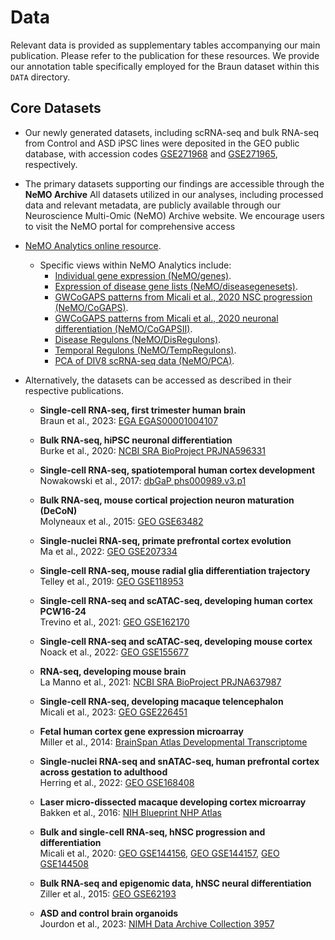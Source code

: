 # Data

Relevant data is provided as supplementary tables accompanying our main publication. Please refer to the publication for these resources.
We provide our annotation table specifically employed for the Braun dataset within this `DATA` directory.

## Core Datasets

- Our newly generated datasets, including scRNA-seq and bulk RNA-seq from Control and ASD iPSC lines were deposited in the GEO public database, with accession codes [GSE271968](https://www.ncbi.nlm.nih.gov/geo/query/acc.cgi?acc=GSE271968) and [GSE271965](https://www.ncbi.nlm.nih.gov/geo/query/acc.cgi?acc=GSE271965), respectively.

- The primary datasets supporting our findings are accessible through the **NeMO Archive**
  All datasets utilized in our analyses, including processed data and relevant metadata, are publicly available through our Neuroscience Multi-Omic (NeMO) Archive website. We encourage users to visit the NeMO portal for comprehensive access

- [NeMO Analytics online resource](https://nemoanalytics.org/).
  - Specific views within NeMO Analytics include:
    - [Individual gene expression (NeMO/genes)](https://nemoanalytics.org/p?l=Blanco2024&g=FOXG1).
    - [Expression of disease gene lists (NeMO/diseasegenesets)](https://nemoanalytics.org/p?p=p&l=Blanco2024&c=Blanco2024_CtxDiseaseGeneLists&algo=pca).
    - [GWCoGAPS patterns from Micali et al., 2020 NSC progression (NeMO/CoGAPS)](https://nemoanalytics.org/p?p=p&l=Blanco2024&c=Micali2020_HsNSCpassageFGF2.nmfP24&algo=nmf).
    - [GWCoGAPS patterns from Micali et al., 2020 neuronal differentiation (NeMO/CoGAPSII)](https://nemoanalytics.org/p?p=p&l=Blanco2024&c=Micali2020_NeuronDiff_30&algo=nmf).
    - [Disease Regulons (NeMO/DisRegulons)](https://nemoanalytics.org/p?p=p&algo=pca&c=Mato2025diseaseRegulons&l=Blanco2024).
    - [Temporal Regulons (NeMO/TempRegulons)](https://nemoanalytics.org/p?p=p&algo=pca&c=Mato2025temporalRegulons&l=Blanco2024).
    - [PCA of DIV8 scRNA-seq data (NeMO/PCA)](https://nemoanalytics.org/p?p=p&l=Blanco2024&c=Blanco2024_Day08scASDvCON_RGearlyPseudoBulkPCs&algo=pca).
  
- Alternatively, the datasets can be accessed as described in their respective publications.

  - **Single-cell RNA-seq, first trimester human brain**  
    Braun et al., 2023: [EGA EGAS00001004107](https://ega-archive.org/studies/EGAS00001004107)

  - **Bulk RNA-seq, hiPSC neuronal differentiation**  
    Burke et al., 2020: [NCBI SRA BioProject PRJNA596331](https://www.ncbi.nlm.nih.gov/bioproject/PRJNA596331)

  - **Single-cell RNA-seq, spatiotemporal human cortex development**  
    Nowakowski et al., 2017: [dbGaP phs000989.v3.p1](https://www.ncbi.nlm.nih.gov/projects/gap/cgi-bin/study.cgi?study_id=phs000989.v3.p1)

  - **Bulk RNA-seq, mouse cortical projection neuron maturation (DeCoN)**  
    Molyneaux et al., 2015: [GEO GSE63482](https://www.ncbi.nlm.nih.gov/geo/query/acc.cgi?acc=GSE63482)

  - **Single-nuclei RNA-seq, primate prefrontal cortex evolution**  
    Ma et al., 2022: [GEO GSE207334](https://www.ncbi.nlm.nih.gov/geo/query/acc.cgi?acc=GSE207334)

  - **Single-cell RNA-seq, mouse radial glia differentiation trajectory**  
    Telley et al., 2019: [GEO GSE118953](https://www.ncbi.nlm.nih.gov/geo/query/acc.cgi?acc=GSE118953)

  - **Single-cell RNA-seq and scATAC-seq, developing human cortex PCW16-24**  
    Trevino et al., 2021: [GEO GSE162170](https://www.ncbi.nlm.nih.gov/geo/query/acc.cgi?acc=GSE162170)

  - **Single-cell RNA-seq and scATAC-seq, developing mouse cortex**  
    Noack et al., 2022: [GEO GSE155677](https://www.ncbi.nlm.nih.gov/geo/query/acc.cgi?acc=GSE155677)

  - **RNA-seq, developing mouse brain**  
    La Manno et al., 2021: [NCBI SRA BioProject PRJNA637987](https://www.ncbi.nlm.nih.gov/bioproject/PRJNA637987)

  - **Single-cell RNA-seq, developing macaque telencephalon**  
    Micali et al., 2023: [GEO GSE226451](https://www.ncbi.nlm.nih.gov/geo/query/acc.cgi?acc=GSE226451)  

  - **Fetal human cortex gene expression microarray**  
    Miller et al., 2014: [BrainSpan Atlas Developmental Transcriptome](http://www.brainspan.org/api/v2/well_known_file_download/267666525)

  - **Single-nuclei RNA-seq and snATAC-seq, human prefrontal cortex across gestation to adulthood**  
    Herring et al., 2022: [GEO GSE168408](https://www.ncbi.nlm.nih.gov/geo/query/acc.cgi?acc=GSE168408)

  - **Laser micro-dissected macaque developing cortex microarray**  
    Bakken et al., 2016: [NIH Blueprint NHP Atlas](http://www.blueprintnhpatlas.org/static/download)

  - **Bulk and single-cell RNA-seq, hNSC progression and differentiation**  
    Micali et al., 2020: [GEO GSE144156](https://www.ncbi.nlm.nih.gov/geo/query/acc.cgi?acc=GSE144156), [GEO GSE144157](https://www.ncbi.nlm.nih.gov/geo/query/acc.cgi?acc=GSE144157), [GEO GSE144508](https://www.ncbi.nlm.nih.gov/geo/query/acc.cgi?acc=GSE144508)

  - **Bulk RNA-seq and epigenomic data, hNSC neural differentiation**  
    Ziller et al., 2015: [GEO GSE62193](https://www.ncbi.nlm.nih.gov/geo/query/acc.cgi?acc=GSE62193)

  - **ASD and control brain organoids**  
    Jourdon et al., 2023: [NIMH Data Archive Collection 3957](https://nda.nih.gov/edit_collection.html?id=3957)
